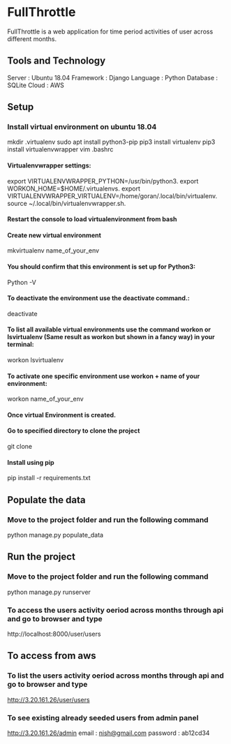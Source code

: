 # FullThrottle

FullThrottle is a web application for time period activities of user across different months.

## Tools and Technology
Server : Ubuntu 18.04    Framework : Django    Language : Python     Database : SQLite      Cloud : AWS

## Setup

### Install virtual environment on ubuntu 18.04

mkdir .virtualenv
sudo apt install python3-pip
pip3 install virtualenv
pip3 install virtualenvwrapper
vim .bashrc

#### Virtualenvwrapper settings:
export VIRTUALENVWRAPPER_PYTHON=/usr/bin/python3.
export WORKON_HOME=$HOME/.virtualenvs.
export VIRTUALENVWRAPPER_VIRTUALENV=/home/goran/.local/bin/virtualenv.
source ~/.local/bin/virtualenvwrapper.sh.

#### Restart the console to load virtualenvironment from bash

#### Create new virtual environment 
mkvirtualenv name_of_your_env

#### You should confirm that this environment is set up for Python3:
Python -V

#### To deactivate the environment use the deactivate command.:
deactivate

#### To list all available virtual environments use the command workon or lsvirtualenv (Same result as workon but shown in a fancy way) in your terminal:
workon
lsvirtualenv

#### To activate one specific environment use workon + name of your environment:
workon name_of_your_env

#### Once virtual Environment is created.
#### Go to specified directory to clone the project
git clone 

#### Install using pip
pip install -r requirements.txt


## Populate the data

### Move to the project folder and run the following command
python manage.py populate_data

## Run the project

### Move to the project folder and run the following command
python manage.py runserver

### To access the users activity oeriod across months through api and go to browser and type
http://localhost:8000/user/users

## To access from aws

### To list the users activity oeriod across months through api and go to browser and type
http://3.20.161.26/user/users

### To see existing already seeded users from admin panel
http://3.20.161.26/admin
email : nish@gmail.com
password : ab12cd34
